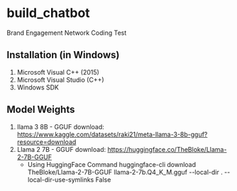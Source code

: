 # build_chatbot
Brand Engagement Network Coding Test

## Installation (in Windows)
1. Microsoft Visual C++ (2015)
2. Microsoft Visual Studio (C++)
3. Windows SDK

## Model Weights
1. llama 3 8B - GGUF download: https://www.kaggle.com/datasets/raki21/meta-llama-3-8b-gguf?resource=download
2. Llama 2 7B - GGUF download: https://huggingface.co/TheBloke/Llama-2-7B-GGUF
	* Using HuggingFace Command
		huggingface-cli download TheBloke/Llama-2-7B-GGUF llama-2-7b.Q4_K_M.gguf --local-dir . --local-dir-use-symlinks False
